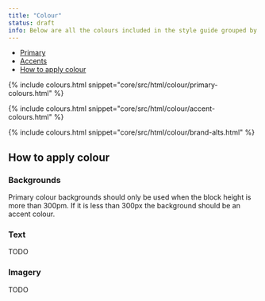 ```yaml
---
title: "Colour"
status: draft
info: Below are all the colours included in the style guide grouped by the file they reside in.
---
```


- [Primary](#primary)
- [Accents](#accents)
- [How to apply colour](#how-to-apply-colour)

{% include colours.html snippet="core/src/html/colour/primary-colours.html" %}

{% include colours.html snippet="core/src/html/colour/accent-colours.html" %}

{% include colours.html snippet="core/src/html/colour/brand-alts.html" %}

## How to apply colour <a name="how-to-apply-colour"></a>

### Backgrounds
Primary colour backgrounds should only be used when the block height is more than 300pm. If it is less than 300px the background should be an accent colour.

### Text

TODO

### Imagery

TODO